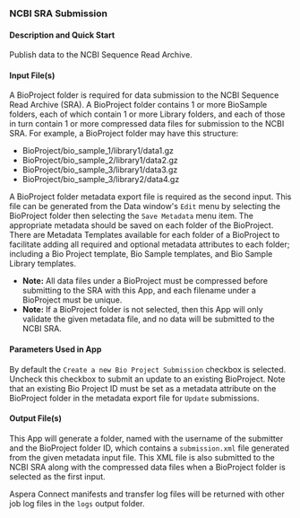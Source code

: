 ### NCBI SRA Submission

#### Description and Quick Start

Publish data to the NCBI Sequence Read Archive.

#### Input File(s)

A BioProject folder is required for data submission to the NCBI Sequence Read Archive (SRA).
A BioProject folder contains 1 or more BioSample folders,
each of which contain 1 or more Library folders,
and each of those in turn contain 1 or more compressed data files for submission to the NCBI SRA.
For example, a BioProject folder may have this structure:

* BioProject/bio_sample_1/library1/data1.gz
* BioProject/bio_sample_2/library1/data2.gz
* BioProject/bio_sample_3/library1/data3.gz
* BioProject/bio_sample_3/library2/data4.gz

A BioProject folder metadata export file is required as the second input.
This file can be generated from the Data window's `Edit` menu by selecting the BioProject folder then selecting the `Save Metadata` menu item.
The appropriate metadata should be saved on each folder of the BioProject.
There are Metadata Templates available for each folder of a BioProject to facilitate adding all required and optional metadata attributes to each folder;
including a Bio Project template, Bio Sample templates, and Bio Sample Library templates.

* **Note:** All data files under a BioProject must be compressed before submitting to the SRA with this App,
            and each filename under a BioProject must be unique.
* **Note:** If a BioProject folder is not selected,
            then this App will only validate the given metadata file,
            and no data will be submitted to the NCBI SRA.

#### Parameters Used in App

By default the `Create a new Bio Project Submission` checkbox is selected.
Uncheck this checkbox to submit an update to an existing BioProject.
Note that an existing Bio Project ID must be set as a metadata attribute on the BioProject folder in the metadata export file for `Update` submissions.

#### Output File(s)

This App will generate a folder, named with the username of the submitter and the BioProject folder ID,
which contains a `submission.xml` file generated from the given metadata input file.
This XML file is also submitted to the NCBI SRA along with the compressed data files when a BioProject folder is selected as the first input.

Aspera Connect manifests and transfer log files will be returned with other job log files in the `logs` output folder.
